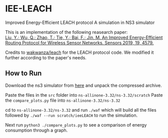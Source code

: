 # IEE-LEACH
Improved Energy-Efficient LEACH protocol
A simulation in NS3 simulator

This is an implementation of the following reasearch paper:  
[Liu, Y.; Wu, Q.; Zhao, T.; Tie, Y.; Bai, F.; Jin, M. An Improved Energy-Efficient Routing Protocol for Wireless Sensor Networks. Sensors 2019, 19, 4579.](https://www.mdpi.com/1424-8220/19/20/4579)

Credits to [wakwanza/leach](https://github.com/wakwanza/leach) for the LEACH protocol code. We modified it further according to the paper's needs.

## How to Run  

Download the ns3 simulator from [here](https://www.nsnam.org/releases/ns-3-32/) and unpack the compressed archive.

Paste the files in the `src` folder into `ns-allinone-3.32/ns-3.32/scratch`
Paste the `compare_plots.py` file into `ns-allinone-3.32/ns-3.32`

cd to `ns-allinone-3.32/ns-3.32` and run `./waf` which will build all the files followed by `./waf --run scratch/ieeLEACH` to run the simulation.  

Next run `python3 ./compare_plots.py` to see a comparison of energy consumption through a graph.
